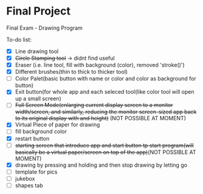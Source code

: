 # Final Project
Final Exam - Drawing Program


To-do list:
 - [x] Line drawing tool
 - [x] <del>Circle Stamping tool</del> -> didnt find useful
 - [x] Eraser (i.e. line tool, fill with background (color), removed 'stroke()')
 - [x] Different brushes(thin to thick to thicker tool)
 - [ ] Color Palet(basic button with name or color and color as background for button)
 - [x] Exit button(for whole app and each seleced tool(like color tool will open up a small screen)
 - [ ] <del>Full Screen Mode(enlarging current display screen to a monitor width/screen, and similarly, reducing the monitor screen-sized app back to its original display with and height)</del> (NOT POSSIBLE AT MOMENT)
 - [x] Virtual Piece of paper for drawing
 - [ ] fill background color
 - [x] restart button
 - [ ] <del>starting screen that introduce app and start button tp start program(will basically be a virtual paper/screen on top of the app)</del>(NOT POSSIBLE AT MOMENT)
 - [x] drawing by pressing and holding and then stop drawing by letting go
 - [ ] template for pics
 - [ ] jukebox
 - [ ] shapes tab

